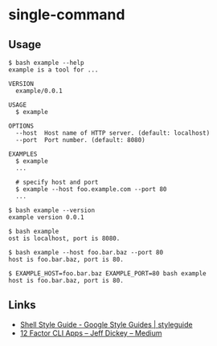 # single-command

## Usage
```console
$ bash example --help
example is a tool for ...

VERSION
  example/0.0.1

USAGE
  $ example

OPTIONS
  --host  Host name of HTTP server. (default: localhost)
  --port  Port number. (default: 8080)

EXAMPLES
  $ example
  ...

  # specify host and port
  $ example --host foo.example.com --port 80
  ...
```

```console
$ bash example --version
example version 0.0.1
```

```console
$ bash example
ost is localhost, port is 8080.
```

```console
$ bash example --host foo.bar.baz --port 80
host is foo.bar.baz, port is 80.
```

```console
$ EXAMPLE_HOST=foo.bar.baz EXAMPLE_PORT=80 bash example
host is foo.bar.baz, port is 80.
```

## Links
- [Shell Style Guide - Google Style Guides | styleguide](https://google.github.io/styleguide/shell.xml)
- [12 Factor CLI Apps – Jeff Dickey – Medium](https://medium.com/@jdxcode/12-factor-cli-apps-dd3c227a0e46)
